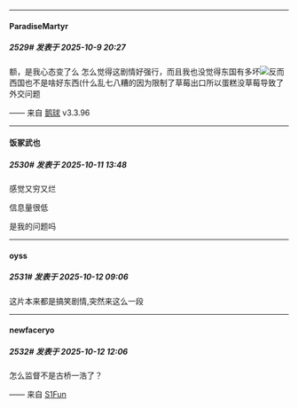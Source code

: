 ﻿
*****

####  ParadiseMartyr  
##### 2529#       发表于 2025-10-9 20:27

额，是我心态变了么
怎么觉得这剧情好强行，而且我也没觉得东国有多坏<img src="https://static.stage1st.com/image/smiley/face2017/068.png" referrerpolicy="no-referrer">反而西国也不是啥好东西(什么乱七八糟的因为限制了草莓出口所以蛋糕没草莓导致了外交问题

—— 来自 [鹅球](https://www.pgyer.com/GcUxKd4w) v3.3.96


*****

####  饭冢武也  
##### 2530#       发表于 2025-10-11 13:48

感觉又穷又烂

信息量很低

是我的问题吗


*****

####  oyss  
##### 2531#       发表于 2025-10-12 09:06

这片本来都是搞笑剧情,突然来这么一段


*****

####  newfaceryo  
##### 2532#       发表于 2025-10-12 12:06

怎么监督不是古桥一浩了？

—— 来自 [S1Fun](https://s1fun.koalcat.com)

